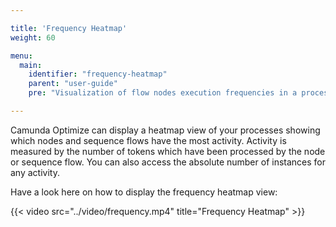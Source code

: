 ```yaml
---

title: 'Frequency Heatmap'
weight: 60

menu:
  main:
    identifier: "frequency-heatmap"
    parent: "user-guide"
    pre: "Visualization of flow nodes execution frequencies in a process"

---
```


Camunda Optimize can display a heatmap view of your processes showing which nodes and sequence flows have the most activity. Activity is measured by the number of tokens which have been processed by the node or sequence flow. You can also access the absolute number of instances for any activity.

Have a look here on how to display the frequency heatmap view:

{{< video src="../video/frequency.mp4" title="Frequency Heatmap" >}}
